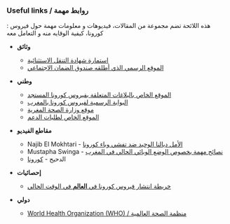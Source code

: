 ### Useful links / روابط مهمة

: هذه اللائحة تضم مجموعة من المقالات، فيديوهات و معلومات مهمة حول فيروس كورونا، كيفية الوقايه منه و التعامل معه

* **وثائق**
    - [استمارة شهادة التنقل الاستثنائية](http://covid19.interieur.gov.ma/assets/files/attestation_confinement_ar.pdf)
    - [الموقع الرسمي الذي أطلقه صندوق الضمان الاجتماعي](https://covid19.cnss.ma/)
* **وطني**
    - [الموقع الخاص بالبلاغات المتعلقة بفيروس كورونا المستجد](http://covid19.interieur.gov.ma/)
    - [البوابة الرسمية لفيروس كورونا بالمغرب](http://www.covidmaroc.ma/)
    - [موقع وزارة الصحة المغرية](https://www.sante.gov.ma/Pages/Accueil.aspx)
    - [الموقع الخاص لطلبات الدعم](https://www.tadamoncovid.ma/)

* **مقاطع الفيديو**
    - Najib El Mokhtari -  [الأمل ديالنا الوحيد ضد تفشي وباء كورونا](https://www.youtube.com/watch?v=y-5GhynCxV4)
    - Mustapha Swinga - [نصائح مهمة بخصوص الوضع الوبائي الحالي في المغرب](https://www.youtube.com/watch?v=MoQzKA2VGIQ)
    - الدحيح - [كورونا](https://www.youtube.com/watch?v=mawje1RAKOw&feature=youtu.be)

* **إحصائيات**
    - [خريطة انتشار فيروس كورونا في **العالم** في الوقت الحالي](https://www.who.int/redirect-pages/page/novel-coronavirus-(covid-19)-situation-dashboard) 

* **دولي**
    - [World Health Organization (WHO) / منظمة الصحة العالمية](https://www.who.int/)